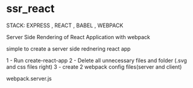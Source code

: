 # ssr_react
STACK:
    EXPRESS , REACT , BABEL , WEBPACK 
    
    
Server Side Rendering of React Application with webpack


 simple to create a server side rednering react app

1 - Run create-react-app
2 - Delete all unnecessary files and folder (.svg  and css files right)
3 - create 2 webpack config files(server and client)
   
   webpack.server.js
   
